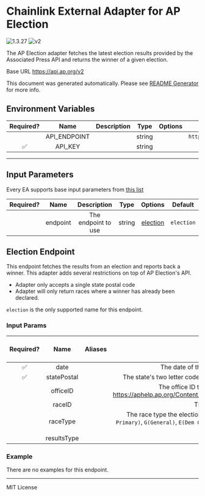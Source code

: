 # Chainlink External Adapter for AP Election

![1.3.27](https://img.shields.io/github/package-json/v/smartcontractkit/external-adapters-js?filename=packages/sources/ap-election/package.json) ![v2](https://img.shields.io/badge/framework%20version-v2-blueviolet)

The AP Election adapter fetches the latest election results provided by the Associated Press API and returns the winner of a given election.

Base URL https://api.ap.org/v2

This document was generated automatically. Please see [README Generator](../../scripts#readme-generator) for more info.

## Environment Variables

| Required? |     Name     | Description |  Type  | Options |         Default         |
| :-------: | :----------: | :---------: | :----: | :-----: | :---------------------: |
|           | API_ENDPOINT |             | string |         | `https://api.ap.org/v2` |
|    ✅     |   API_KEY    |             | string |         |                         |

---

## Input Parameters

Every EA supports base input parameters from [this list](../../core/bootstrap#base-input-parameters)

| Required? |   Name   |     Description     |  Type  |            Options             |  Default   |
| :-------: | :------: | :-----------------: | :----: | :----------------------------: | :--------: |
|           | endpoint | The endpoint to use | string | [election](#election-endpoint) | `election` |

## Election Endpoint

This endpoint fetches the results from an election and reports back a winner. This adapter adds several restrictions on top of AP Election's API.

- Adapter only accepts a single state postal code
- Adapter will only return races where a winner has already been declared.

`election` is the only supported name for this endpoint.

### Input Params

| Required? |    Name     | Aliases |                                                                                    Description                                                                                     |  Type  |           Options            | Default | Depends On | Not Valid With |
| :-------: | :---------: | :-----: | :--------------------------------------------------------------------------------------------------------------------------------------------------------------------------------: | :----: | :--------------------------: | :-----: | :--------: | :------------: |
|    ✅     |    date     |         |                                                                  The date of the election formatted as YYYY-MM-DD                                                                  | string |                              |         |            |                |
|    ✅     | statePostal |         |                                                The state's two letter code e.g CA. `US` to get the results of a nationwide election                                                | string |                              |         |            |                |
|           |  officeID   |         |                    The office ID the election is for. List can be found here https://aphelp.ap.org/Content/SupportDocs/Elections/API/#t=Office_ID_Examples.htm                     | string |                              |         |            |                |
|           |   raceID    |         |                                                                          The race ID the election is for                                                                           | string |                              |         |            |                |
|           |  raceType   |         | The race type the election is for. The race type can be `D(Dem Primary)`, `R(GOP Primary)`, `G(General)`, `E(Dem Caucus)`, `S(GOP Caucus)`, `X(Open Primary or special use cases)` | string | `D`, `E`, `G`, `R`, `S`, `X` |   `D`   |            |                |
|           | resultsType |         |                                                                                                                                                                                    | string |                              |   `l`   |            |                |

### Example

There are no examples for this endpoint.

---

MIT License
